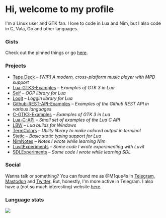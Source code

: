 # Hi, welcome to my profile

I'm a Linux user and GTK fan. I love to code in Lua and Nim, but I also code in C, Vala, Go and other languages.

### Gists

Check out the pinned things or go [here](https://gist.github.com/Miqueas).

### Projects

  * [Tape Deck](https://github.com/Miqueas/TapeDeck) &ndash; _\[WIP\] A modern, cross-platform music player with MPD support_
  * [Lua-GTK3-Examples](https://github.com/Miqueas/Lua-GTK3-Examples) &ndash; _Examples of GTK 3 in Lua_
  * [Self](https://github.com/Miqueas/Self) &ndash; _OOP library for Lua_
  * [Logit](https://github.com/Miqueas/Logit) &ndash; _Loggin library for Lua_
  * [Github-REST-API-Examples](https://github.com/Miqueas/Github-REST-API-Examples) &ndash; _Examples of the Github REST API in various languages_
  * [C-GTK3-Examples](https://github.com/Miqueas/C-GTK3-Examples) &ndash; _Examples of GTK 3 in Lua_
  * [Lua-C-API](https://github.com/Miqueas/Lua-C-API) &ndash; _Small set of examples of the Lua C API_
  * [LBW](https://github.com/Miqueas/LBW) &ndash; _Lua builds for Windows_
  * [TermColors](https://github.com/Miqueas/TermColors) &ndash; _Utility library to make colored output in terminal_
  * [Static](https://github.com/Miqueas/Static) &ndash; _Basic static typing support for Lua_
  * [NimNotes](https://github.com/Miqueas/NimNotes) &ndash; _Notes I wrote while learning Nim_
  * [LuvitExperiments](https://github.com/Miqueas/LuvitExperiments) &ndash; _Some code I wrote experimenting with Luvit_
  * [SDLExperiments](https://github.com/Miqueas/SDLExperiments) &ndash; _Some code I wrote while learning SDL_

### Social

Wanna talk or something? You can found me as @M1que4s in [Telegram](https://t.me/M1que4s), [Mastodon](https://mas.to/@M1que4s) and [Twitter](https://twitter.com/M1que4s). But, honestly, I'm more active in Telegram. I also have a (not so much interesting) website [here](https://miqueas.github.io).

### Language stats

![](https://github-readme-stats.vercel.app/api/top-langs?exclude_repo=instalarch-legacy,Miqueas.github.io&hide=html,css,c%23,meson,dockerfile,shell,nsis,pug,moonscript&langs_count=10&username=Miqueas&layout=compact&hide_border=true&bg_color=00000000&title_color=949494&text_color=949494)
